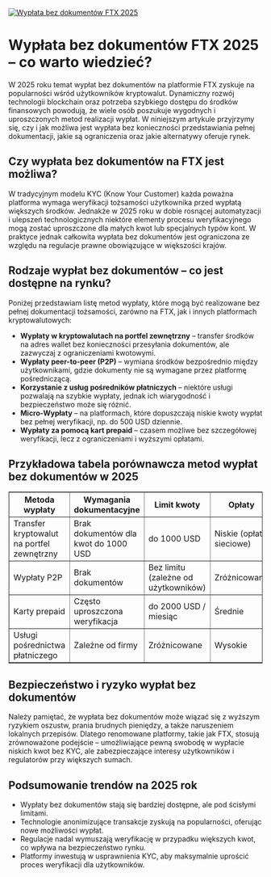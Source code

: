 [![Wypłata bez dokumentów FTX 2025](https://123-caf.pages.dev/gitsignup.png)](https://vrmoo.ru/Bt82HjjY)

<h1>Wypłata bez dokumentów FTX 2025 – co warto wiedzieć?</h1> <p>W 2025 roku temat wypłat bez dokumentów na platformie FTX zyskuje na popularności wśród użytkowników kryptowalut. Dynamiczny rozwój technologii blockchain oraz potrzeba szybkiego dostępu do środków finansowych powodują, że wiele osób poszukuje wygodnych i uproszczonych metod realizacji wypłat. W niniejszym artykule przyjrzymy się, czy i jak możliwa jest wypłata bez konieczności przedstawiania pełnej dokumentacji, jakie są ograniczenia oraz jakie alternatywy oferuje rynek.</p>  <h2>Czy wypłata bez dokumentów na FTX jest możliwa?</h2> <p>W tradycyjnym modelu KYC (Know Your Customer) każda poważna platforma wymaga weryfikacji tożsamości użytkownika przed wypłatą większych środków. Jednakże w 2025 roku w dobie rosnącej automatyzacji i ulepszeń technologicznych niektóre elementy procesu weryfikacyjnego mogą zostać uproszczone dla małych kwot lub specjalnych typów kont. W praktyce jednak całkowita wypłata bez dokumentów jest ograniczona ze względu na regulacje prawne obowiązujące w większości krajów.</p>  <h2>Rodzaje wypłat bez dokumentów – co jest dostępne na rynku?</h2> <p>Poniżej przedstawiam listę metod wypłaty, które mogą być realizowane bez pełnej dokumentacji tożsamości, zarówno na FTX, jak i innych platformach kryptowalutowych:</p> <ul>   <li><strong>Wypłaty w kryptowalutach na portfel zewnętrzny</strong> – transfer środków na adres wallet bez konieczności przesyłania dokumentów, ale zazwyczaj z ograniczeniami kwotowymi.</li>   <li><strong>Wypłaty peer-to-peer (P2P)</strong> – wymiana środków bezpośrednio między użytkownikami, gdzie dokumenty nie są wymagane przez platformę pośredniczącą.</li>   <li><strong>Korzystanie z usług pośredników płatniczych</strong> – niektóre usługi pozwalają na szybkie wypłaty, jednak ich wiarygodność i bezpieczeństwo może się różnić.</li>   <li><strong>Micro-Wypłaty</strong> – na platformach, które dopuszczają niskie kwoty wypłat bez pełnej weryfikacji, np. do 500 USD dziennie.</li>   <li><strong>Wypłaty za pomocą kart prepaid</strong> – czasem możliwe bez szczegółowej weryfikacji, lecz z ograniczeniami i wyższymi opłatami.</li> </ul>  <h2>Przykładowa tabela porównawcza metod wypłat bez dokumentów w 2025</h2> <table border="1" cellpadding="8" cellspacing="0" style="border-collapse: collapse; width: 100%;">   <thead>     <tr>       <th>Metoda wypłaty</th>       <th>Wymagania dokumentacyjne</th>       <th>Limit kwoty</th>       <th>Opłaty</th>       <th>Zalety</th>     </tr>   </thead>   <tbody>     <tr>       <td>Transfer kryptowalut na portfel zewnętrzny</td>       <td>Brak dokumentów dla kwot do 1000 USD</td>       <td>do 1000 USD</td>       <td>Niskie (opłaty sieciowe)</td>       <td>Szybkość, anonimowość</td>     </tr>     <tr>       <td>Wypłaty P2P</td>       <td>Brak dokumentów</td>       <td>Bez limitu (zależne od użytkowników)</td>       <td>Zróżnicowane</td>       <td>Elastyczność, bezpieczeństwo społecznościowe</td>     </tr>     <tr>       <td>Karty prepaid</td>       <td>Często uproszczona weryfikacja</td>       <td>do 2000 USD / miesiąc</td>       <td>Średnie</td>       <td>Wygoda, szybki dostęp do gotówki</td>     </tr>     <tr>       <td>Usługi pośrednictwa płatniczego</td>       <td>Zależne od firmy</td>       <td>Zróżnicowane</td>       <td>Wysokie</td>       <td>Wygoda, szybkie transakcje</td>     </tr>   </tbody> </table>  <h2>Bezpieczeństwo i ryzyko wypłat bez dokumentów</h2> <p>Należy pamiętać, że wypłata bez dokumentów może wiązać się z wyższym ryzykiem oszustw, prania brudnych pieniędzy, a także naruszeniem lokalnych przepisów. Dlatego renomowane platformy, takie jak FTX, stosują zrównoważone podejście – umożliwiające pewną swobodę w wypłacie niskich kwot bez KYC, ale zabezpieczające interesy użytkowników i regulatorów przy większych sumach.</p>  <h2>Podsumowanie trendów na 2025 rok</h2> <ul>   <li>Wypłaty bez dokumentów stają się bardziej dostępne, ale pod ścisłymi limitami.</li>   <li>Technologie anonimizujące transakcje zyskują na popularności, oferując nowe możliwości wypłat.</li>   <li>Regulacje nadal wymuszają weryfikację w przypadku większych kwot, co wpływa na bezpieczeństwo rynku.</li>   <li>Platformy inwestują w usprawnienia KYC, aby maksymalnie uprościć proces weryfikacji dla użytkowników.</li> </ul>